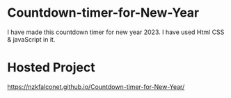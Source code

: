 # Countdown-timer-for-New-Year
I have made this countdown timer for new year 2023. I have used Html CSS &amp; javaScript in it.

# Hosted Project
https://nzkfalconet.github.io/Countdown-timer-for-New-Year/

